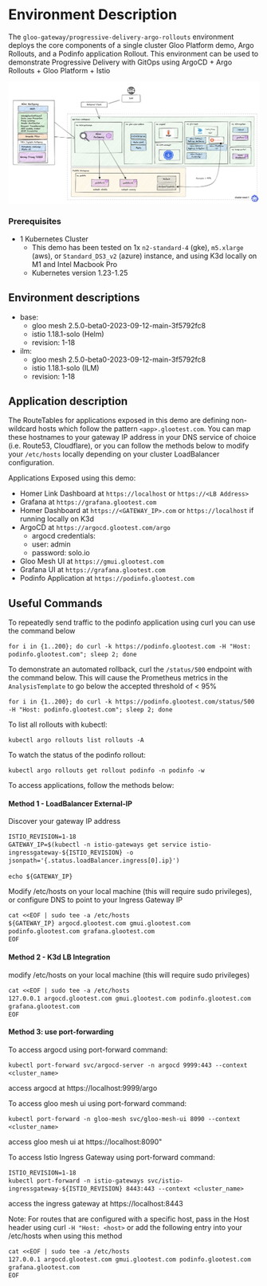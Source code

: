 # Environment Description
The `gloo-gateway/progressive-delivery-argo-rollouts` environment deploys the core components of a single cluster Gloo Platform demo, Argo Rollouts, and a Podinfo application Rollout. This environment can be used to demonstrate Progressive Delivery with GitOps using ArgoCD + Argo Rollouts + Gloo Platform + Istio

![High Level Architecture](.images/progressive-delivery-argo-rollouts-arch-1b.png)

### Prerequisites
- 1 Kubernetes Cluster
    - This demo has been tested on 1x `n2-standard-4` (gke), `m5.xlarge` (aws), or `Standard_DS3_v2` (azure) instance, and using K3d locally on M1 and Intel Macbook Pro
    - Kubernetes version 1.23-1.25

## Environment descriptions
- base:
    - gloo mesh 2.5.0-beta0-2023-09-12-main-3f5792fc8
    - istio 1.18.1-solo (Helm)
    - revision: 1-18
- ilm:
    - gloo mesh 2.5.0-beta0-2023-09-12-main-3f5792fc8
    - istio 1.18.1-solo (ILM)
    - revision: 1-18

## Application description

The RouteTables for applications exposed in this demo are defining non-wildcard hosts which follow the pattern `<app>.glootest.com`. You can map these hostnames to your gateway IP address in your DNS service of choice (i.e. Route53, Cloudflare), or you can follow the methods below to modify your `/etc/hosts` locally depending on your cluster LoadBalancer configuration.

Applications Exposed using this demo:
- Homer Link Dashboard at `https://localhost` or `https://<LB Address>`
- Grafana at `https://grafana.glootest.com`
- Homer Dashboard at `https://<GATEWAY_IP>.com` or `https://localhost` if running locally on K3d
- ArgoCD at `https://argocd.glootest.com/argo`
    - argocd credentials:
    - user: admin
    - password: solo.io
- Gloo Mesh UI at `https://gmui.glootest.com`
- Grafana UI at `https://grafana.glootest.com`
- Podinfo Application at `https://podinfo.glootest.com`

## Useful Commands

To repeatedly send traffic to the podinfo application using curl you can use the command below
```
for i in {1..200}; do curl -k https://podinfo.glootest.com -H "Host: podinfo.glootest.com"; sleep 2; done
```

To demonstrate an automated rollback, curl the `/status/500` endpoint with the command below. This will cause the Prometheus metrics in the `AnalysisTemplate` to go below the accepted threshold of < 95%
```
for i in {1..200}; do curl -k https://podinfo.glootest.com/status/500 -H "Host: podinfo.glootest.com"; sleep 2; done
```

To list all rollouts with kubectl:
```
kubectl argo rollouts list rollouts -A
```

To watch the status of the podinfo rollout:
```
kubectl argo rollouts get rollout podinfo -n podinfo -w
```

To access applications, follow the methods below:

#### Method 1 - LoadBalancer External-IP

Discover your gateway IP address
```
ISTIO_REVISION=1-18
GATEWAY_IP=$(kubectl -n istio-gateways get service istio-ingressgateway-${ISTIO_REVISION} -o jsonpath='{.status.loadBalancer.ingress[0].ip}')

echo ${GATEWAY_IP}
```

Modify /etc/hosts on your local machine (this will require sudo privileges), or configure DNS to point to your Ingress Gateway IP
```
cat <<EOF | sudo tee -a /etc/hosts
${GATEWAY_IP} argocd.glootest.com gmui.glootest.com podinfo.glootest.com grafana.glootest.com
EOF
```

#### Method 2 - K3d LB Integration
modify /etc/hosts on your local machine (this will require sudo privileges)
```
cat <<EOF | sudo tee -a /etc/hosts
127.0.0.1 argocd.glootest.com gmui.glootest.com podinfo.glootest.com grafana.glootest.com
EOF
```

#### Method 3: use port-forwarding

To access argocd using port-forward command:
```
kubectl port-forward svc/argocd-server -n argocd 9999:443 --context <cluster_name>
```
access argocd at https://localhost:9999/argo



To access gloo mesh ui using port-forward command:
```
kubectl port-forward -n gloo-mesh svc/gloo-mesh-ui 8090 --context <cluster_name>
```
access gloo mesh ui at https://localhost:8090"



To access Istio Ingress Gateway using port-forward command:
```
ISTIO_REVISION=1-18
kubectl port-forward -n istio-gateways svc/istio-ingressgateway-${ISTIO_REVISION} 8443:443 --context <cluster_name>
```
access the ingress gateway at https://localhost:8443


Note: For routes that are configured with a specific host, pass in the Host header using curl `-H "Host: <host>` or add the following entry into your /etc/hosts when using this method
```
cat <<EOF | sudo tee -a /etc/hosts
127.0.0.1 argocd.glootest.com gmui.glootest.com podinfo.glootest.com grafana.glootest.com
EOF
```